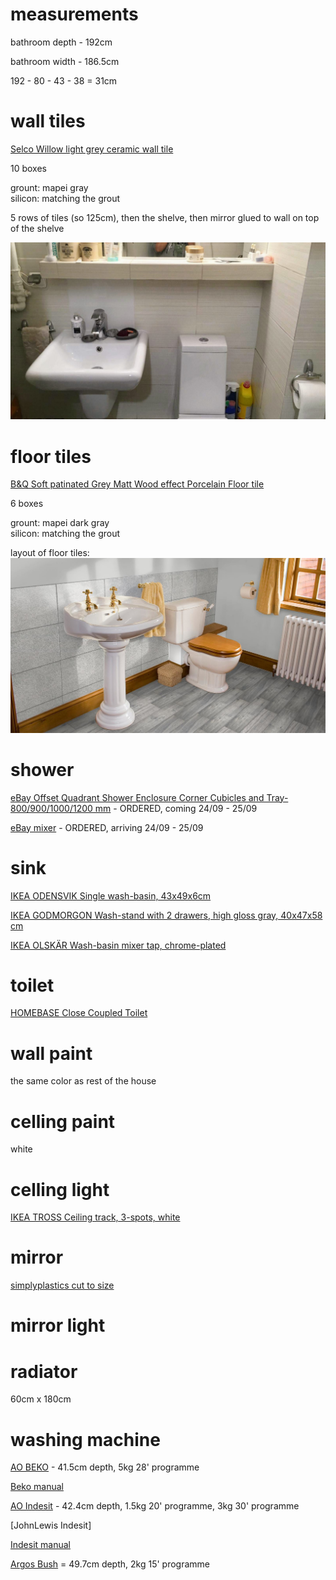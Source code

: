 # measurements  

bathroom depth - 192cm  

bathroom width - 186.5cm  

192 - 80 - 43 - 38 = 31cm  

# wall tiles  

[Selco Willow light grey ceramic wall tile](https://www.selcobw.com/products/flooring-tiling/tiling/wall-tiles/willow-light-grey-ceramic-wall-tile-248-x-398mm-box-of-10-covers-1m)  

10 boxes  

grount: mapei gray  
silicon: matching the grout  

5 rows of tiles (so 125cm), then the shelve, then mirror glued to wall on top of the shelve

![](./design.jpg)  

# floor tiles  

[B&Q Soft patinated Grey Matt Wood effect Porcelain Floor tile](https://www.diy.com/departments/soft-patinated-grey-matt-wood-effect-porcelain-floor-tile-pack-of-11-l-600mm-w-150mm/3663602675839_BQ.prd)  

6 boxes  

grount: mapei dark gray  
silicon: matching the grout  

layout of floor tiles:
![](./toptiles.jpeg)

# shower  

[eBay Offset Quadrant Shower Enclosure Corner Cubicles and Tray-800/900/1000/1200 mm](https://www.ebay.co.uk/itm/Offset-Quadrant-Shower-Enclosure-Corner-Cubicles-and-Tray-800-900-1000-1200-mm/282727069001) - ORDERED, coming 24/09 - 25/09  

[eBay mixer](https://www.ebay.co.uk/itm/Bathroom-Shower-Mixer-Thermostatic-Set-Twin-Head-Chrome-Exposed-Valve-Round-Set/192434717092) - ORDERED, arriving 24/09 - 25/09  

# sink  

[IKEA ODENSVIK Single wash-basin, 43x49x6cm](https://www.ikea.com/gb/en/p/odensvik-single-wash-basin-00438794/)  

[IKEA GODMORGON Wash-stand with 2 drawers, high gloss gray, 40x47x58 cm](https://www.ikea.com/gb/en/p/godmorgon-wash-stand-with-2-drawers-high-gloss-grey-30324649/)  

[IKEA OLSKÄR Wash-basin mixer tap, chrome-plated](https://www.ikea.com/gb/en/p/olskaer-wash-basin-mixer-tap-chrome-plated-20219031/)  

# toilet  

[HOMEBASE Close Coupled Toilet](https://www.homebase.co.uk/close-coupled-toilet_p387839)  

# wall paint  

the same color as rest of the house  

# celling paint  

white  

# celling light  

[IKEA TROSS Ceiling track, 3-spots, white](https://www.ikea.com/gb/en/p/tross-ceiling-track-3-spots-white-60262659/)  

# mirror  

[simplyplastics cut to size](https://www.simplyplastics.com/catalog/sheet/acrylic-mirror-sheet/silver-acrylic-mirror-sheet/c-24/c-86/p-245)  

# mirror light  

# radiator  

60cm x 180cm  

# washing machine


[AO BEKO](https://ao.com/product/wtg50m1w-beko-washing-machine-white-55768-1.aspx#reviewsSection) - 41.5cm depth, 5kg 28' programme

[Beko manual](https://bekoplc.blob.core.windows.net/bekoupload/manuals/WTG50M1.pdf)

[AO Indesit](https://ao.com/product/ewsd61252w-indesit-my-time-washing-machine-white-37178-1.aspx#reviewsSection) - 42.4cm depth, 1.5kg 20' programme, 3kg 30' programme

[JohnLewis Indesit]

[Indesit manual](http://docs.whirlpool.eu/_doc/19513726400_GB.pdf)

[Argos Bush](https://www.argos.co.uk/product/7434772) = 49.7cm depth, 2kg 15' programme
